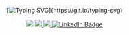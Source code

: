 <div align="center">

[![Typing SVG](https://readme-typing-svg.demolab.com?font=Fira+Code&pause=1000&color=00F702&center=true&width=435&lines=print(%22Hello+World!%22);console.log(%22Hello+World!%22);printf(%22Hello+World!%5Cn%22);%3Ch1%3EHello+World!%3C%2Fh1%3E)](https://git.io/typing-svg)

<img src="https://github-readme-stats.vercel.app/api/top-langs/?username=giovanniAfro&layout=compact&theme=gotham&hide_border=true" />

<a href="https://skillicons.dev">
  <img src="https://skillicons.dev/icons?i=nestjs,java,c,cpp,cmake,angular,vue" />
</a>

<a href="https://skillicons.dev">
  <img src="https://skillicons.dev/icons?i=bash,solidity,prisma,postgres,linux,git,docker,kubernetes" />
</a>

<a href="https://www.linkedin.com/in/giovanni-cavanna/">
  <img src="https://img.shields.io/badge/LinkedIn-blue?style=for-the-badge&logo=linkedin&logoColor=white" alt="LinkedIn Badge"/>
</a>

</div>
